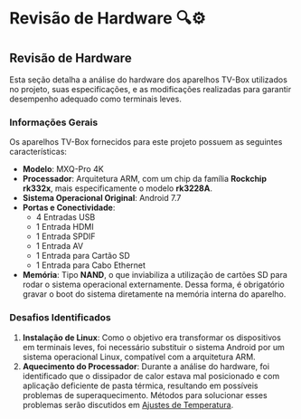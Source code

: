 # Revisão de Hardware :mag::gear:

## Revisão de Hardware
Esta seção detalha a análise do hardware dos aparelhos TV-Box utilizados no projeto, suas especificações, e as modificações realizadas para garantir desempenho adequado como terminais leves.

### Informações Gerais
Os aparelhos TV-Box fornecidos para este projeto possuem as seguintes características:
- **Modelo**: MXQ-Pro 4K
- **Processador**: Arquitetura ARM, com um chip da família **Rockchip rk332x**, mais especificamente o modelo **rk3228A**.
- **Sistema Operacional Original**: Android 7.7
- **Portas e Conectividade**:
  - 4 Entradas USB
  - 1 Entrada HDMI
  - 1 Entrada SPDIF
  - 1 Entrada AV
  - 1 Entrada para Cartão SD
  - 1 Entrada para Cabo Ethernet
- **Memória**: Tipo **NAND**, o que inviabiliza a utilização de cartões SD para rodar o sistema operacional externamente. Dessa forma, é obrigatório gravar o boot do sistema diretamente na memória interna do aparelho.

### Desafios Identificados
1. **Instalação de Linux**: Como o objetivo era transformar os dispositivos em terminais leves, foi necessário substituir o sistema Android por um sistema operacional Linux, compatível com a arquitetura ARM.
2. **Aquecimento do Processador**: Durante a análise do hardware, foi identificado que o dissipador de calor estava mal posicionado e com aplicação deficiente de pasta térmica, resultando em possíveis problemas de superaquecimento. Métodos para solucionar esses problemas serão discutidos em [Ajustes de Temperatura](TEMPERATURA.md).
